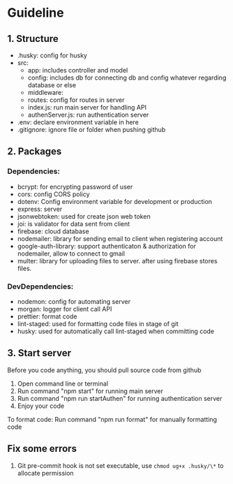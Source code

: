 # Guideline

## 1. Structure

-   .husky: config for husky
-   src:
    -   app: includes controller and model
    -   config: includes db for connecting db and config whatever regarding database or else
    -   middleware:
    -   routes: config for routes in server
    -   index.js: run main server for handling API
    -   authenServer.js: run authentication server
-   .env: declare environment variable in here
-   .gitignore: ignore file or folder when pushing github

## 2. Packages

### Dependencies:

-   bcrypt: for encrypting password of user
-   cors: config CORS policy
-   dotenv: Config environment variable for development or production
-   express: server
-   jsonwebtoken: used for create json web token
-   joi: is validator for data sent from client
-   firebase: cloud database
-   nodemailer: library for sending email to client when registering account
-   google-auth-library: support authenticaton & authorization for nodemailer, allow to connect to gmail
-   multer: library for uploading files to server. after using firebase stores files.

### DevDependencies:

-   nodemon: config for automating server
-   morgan: logger for client call API
-   prettier: format code
-   lint-staged: used for formatting code files in stage of git
-   husky: used for automatically call lint-staged when committing code

## 3. Start server

Before you code anything, you should pull source code from github

1. Open command line or terminal
2. Run command "npm start" for running main server
3. Run command "npm run startAuthen" for running authentication server
4. Enjoy your code

To format code: Run command "npm run format" for manually formatting code

## Fix some errors

1. Git pre-commit hook is not set executable, use `chmod ug+x .husky/\*` to allocate permission
